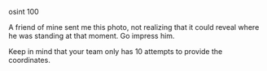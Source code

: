 osint 100

A friend of mine sent me this photo, not realizing that it could reveal where he was standing at that moment. Go impress him.

Keep in mind that your team only has 10 attempts to provide the coordinates.
